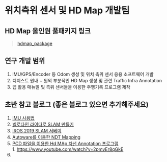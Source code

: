 # 위치측위 센서 및 HD Map 개발팀


## HD Map 올인원 풀패키지 링크
> [hdmap_package](./hdmap_package)


## 연구 개발 범위
  1. IMU/GPS/Encoder 등 Odom 생성 및 위치 측위 센서 응용 소프트웨어 개발
  2. 디지스트 원내 + 원외 부분적인 HD Map 생성 및 관련 Traffic Infra Annotation 
  3. 맵 활용 매뉴얼 및 측위 센서들을 이용한 주행기록 프로그램 제작


## 초반 참고 블로그 (좋은 블로그 있으면 추가해주세요)
  1. [IMU 사용법](http://daddynkidsmakers.blogspot.com/2015/07/imu.html)
  2. [벨로다인 라이다로 SLAM 만들기](http://daddynkidsmakers.blogspot.com/2019/06/lidar-slam.html)
  3. [IROS 2019 SLAM 서베이](http://jinyongjeong.github.io/2019/11/07/IROS2019_SLAM_list/)
  4. [Autoware를 이용한 NDT Mapping](https://www.youtube.com/watch?v=hsX4HX_XBM4)
  5. [PCD 파일을 이용한 Hd MAp 차선 Annotation 프로그램](https://github.com/autocore-ai/MapToolbox)   
    1. https://www.youtube.com/watch?v=2pmyEr8qGkE
  6. 
  
